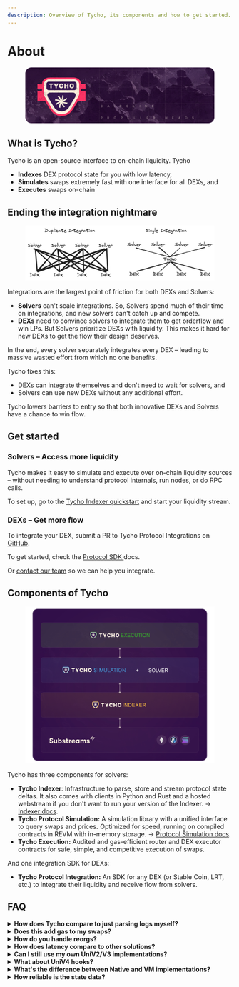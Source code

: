 ```yaml
---
description: Overview of Tycho, its components and how to get started.
---
```


# About

<figure><img src="../docs/.gitbook/assets/Tycho-header (1).png" alt=""><figcaption></figcaption></figure>

## What is Tycho?

Tycho is an open-source interface to on-chain liquidity. Tycho

* **Indexes** DEX protocol state for you with low latency,
* **Simulates** swaps extremely fast with one interface for all DEXs, and &#x20;
* **Executes** swaps on-chain

## Ending the integration nightmare

<figure><img src="../docs/.gitbook/assets/image (5).png" alt=""><figcaption></figcaption></figure>

Integrations are the largest point of friction for both DEXs and Solvers:

* **Solvers** can't scale integrations. So, Solvers spend much of their time on integrations, and new solvers can't catch up and compete.
* **DEXs** need to convince solvers to integrate them to get orderflow and win LPs. But Solvers prioritize DEXs with liquidity. This makes it hard for new DEXs to get the flow their design deserves.

In the end, every solver separately integrates every DEX – leading to massive wasted effort from which no one benefits.

Tycho fixes this:

* DEXs can integrate themselves and don't need to wait for solvers, and
* Solvers can use new DEXs without any additional effort.

Tycho lowers barriers to entry so that both innovative DEXs and Solvers have a chance to win flow.

## Get started

### Solvers – Access more liquidity

Tycho makes it easy to simulate and execute over on-chain liquidity sources – without needing to understand protocol internals, run nodes, or do RPC calls.

To set up, go to the [Tycho Indexer quickstart](../docs/for-solvers/indexer/) and start your liquidity stream.

### DEXs – Get more flow

To integrate your DEX, submit a PR to Tycho Protocol Integrations on [GitHub](https://github.com/propeller-heads/tycho-protocol-sdk).

To get started, check the [Protocol SDK ](../docs/for-dexs/protocol-integration/)docs.

Or [contact our team](https://t.me/jaintanay_) so we can help you integrate.

## Components of Tycho

<figure><img src="../docs/.gitbook/assets/tycho.png" alt="" width="563"><figcaption></figcaption></figure>

Tycho has three components for solvers:

* **Tycho Indexer**: Infrastructure to parse, store and stream protocol state deltas. It also comes with clients in Python and Rust and a hosted webstream if you don't want to run your version of the Indexer. ->  [Indexer docs](../docs/for-solvers/indexer/).
* **Tycho Protocol Simulation:** A simulation library with a unified interface to query swaps and price&#x73;**.** Optimized for speed, running on compiled contracts in REVM with in-memory storage. -> [Protocol Simulation docs](../docs/for-solvers/simulation.md).
* **Tycho Execution:** Audited and gas-efficient router and DEX executor contracts for safe, simple, and competitive execution of swaps.

And one integration SDK for DEXs:

* **Tycho Protocol Integration:** An SDK for any DEX (or Stable Coin, LRT, etc.) to integrate their liquidity and receive flow from solvers.&#x20;

## FAQ

<details>

<summary><strong>How does Tycho compare to just parsing logs myself?</strong></summary>

While you can parse logs directly, Tycho provides parsed, and structured data, offers a unified interface across protocols, manages reorgs automatically, can handle protocols that don't emit logs and saves you the infrastructure cost of running a node.

</details>

<details>

<summary><strong>Does this add gas to my swaps?</strong></summary>

No it does not. Tycho contracts make it easy to simulate a DEX correctly for your swaps. But you can still execute the swaps directly with the DEX – as gas efficient as possible.

</details>

<details>

<summary><strong>How do you handle reorgs?</strong></summary>

Reorgs are handled automatically through our delta system. The client maintains the correct state without you having to worry about block reorganizations.

</details>

<details>

<summary><strong>How does latency compare to other solutions?</strong></summary>

Tycho processes updates in under 100ms (plus network latency). While an additional hop compared to running your own nodes, geographically distributed nodes race to provide data, which can be faster than relying on a single node.

</details>

<details>

<summary><strong>Can I still use my own UniV2/V3 implementations?</strong></summary>

Yes! Many teams use Tycho VM for newer/complex protocols while keeping their analytical implementations for simpler pools.

</details>

<details>

<summary><strong>What about UniV4 hooks?</strong></summary>

We aim to support as many hooks variants as possible through our VM implementation.

</details>

<details>

<summary><strong>What's the difference between Native and VM implementations?</strong></summary>

Native implementations provide protocol-specific state variables directly, letting you implement your own math and optimizations. VM implementations provide a unified interface through REVM, making integration easier but with less low-level control. Choose based on your needs. Native for maximum control, VM for easier integration.

</details>

<details>

<summary><strong>How reliable is the state data?</strong></summary>

The system handles reorgs automatically, keeps track of TVL changes, and maintains consistency across state updates. The data is synced against on-chain state and continuously validated.

</details>
